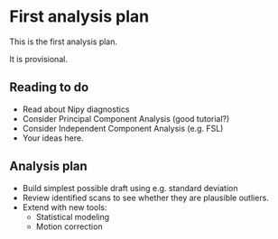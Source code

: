 # First analysis plan

This is the first analysis plan.

It is provisional.

## Reading to do

* Read about Nipy diagnostics
* Consider Principal Component Analysis (good tutorial?)
* Consider Independent Component Analysis (e.g. FSL)
* Your ideas here.

## Analysis plan

* Build simplest possible draft using e.g. standard deviation
* Review identified scans to see whether they are plausible outliers.
* Extend with new tools:
    * Statistical modeling
    * Motion correction
